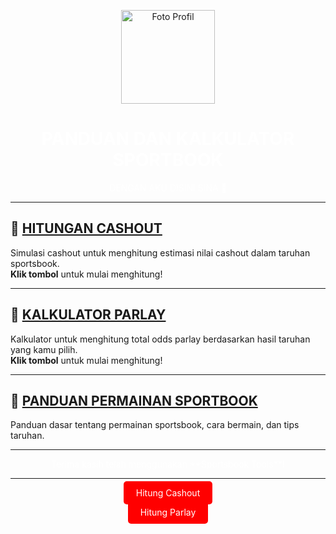 <!-- Background hitam dengan teks putih -->
<p align="center">
  <img src="https://i.postimg.cc/3RJM2mPV/wdwdwdwdw.jpg" alt="Foto Profil" width="150"/>
</p>

<h1 align="center" style="color: white;">PANDUAN DAN KALKULATOR SPORTBOOK</h1>

<p align="center" style="color: white;">DENGAN AKU DISINI SINA 🤡</p>

---

## 🚀 **[HITUNGAN CASHOUT](./cashout.html)**  
Simulasi cashout untuk menghitung estimasi nilai cashout dalam taruhan sportsbook.  
**Klik tombol** untuk mulai menghitung!

---

## 🎲 **[KALKULATOR PARLAY](./parlay.html)**  
Kalkulator untuk menghitung total odds parlay berdasarkan hasil taruhan yang kamu pilih.  
**Klik tombol** untuk mulai menghitung!

---

## 📖 **[PANDUAN PERMAINAN SPORTBOOK](./panduan-sportsbook.html)**  
Panduan dasar tentang permainan sportsbook, cara bermain, dan tips taruhan.

---

<p align="center" style="color: white;">Terima kasih telah menggunakan **Sportsbook Tools**!</p>

---

<!-- Tombol Merah -->
<p align="center">
  <a href="./cashout.html" style="background-color: red; color: white; padding: 10px 20px; text-decoration: none; border-radius: 5px;">Hitung Cashout</a>
</p>

<p align="center">
  <a href="./parlay.html" style="background-color: red; color: white; padding: 10px 20px; text-decoration: none; border-radius: 5px;">Hitung Parlay</a>
</p>
